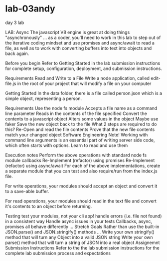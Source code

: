 # lab-03andy
day 3 lab

LAB: Async
The javascript V8 engine is great at doing things "asynchronously" ... as a coder, you'll need to work in this lab to step out of the iterative coding mindset and use promises and async/await to read a file, as well as to work with converting buffers into text into objects and back again.

Before you begin
Refer to Getting Started in the lab submission instructions for complete setup, configuration, deployment, and submission instructions.

Requirements
Read and Write to a File
Write a node application, called edit-file.js in the root of your project that will modify a file on your computer

Getting Started
In the data folder, there is a file called person.json which is a simple object, representing a person.

Requirements
Use the node fs module
Accepts a file name as a command line parameter
Reads in the contents of the file specified
Convert the contents to a javascript object
Alters some values in the object
Maybe use faker
Save the new object back to the file
What 2 steps are required to do this?
Re-Open and read the file contents
Prove that the new file contents match your changed object
Software Engineering Note! Working with command line arguments is an essential part of writing server side code, which often starts with options. Learn to read and use them

Execution notes
Perform the above operations with standard node fs module callbacks
Re-Implement (refactor) using promises
Re-Implement (refactor) using async/await
For each of the above implementations, create a separate module that you can test and also require/run from the index.js file.

For write operations, your modules should accept an object and convert it to a save-able buffer.

For read operations, your modules should read in the text file and convert it's contents to an object before returning.

Testing
test your modules, not your cli app!
handle errors (i.e. file not found) in a consistent way
Handle async issues in your tests
Callbacks, async, promises all behave differently ...
Stretch Goals
Rather than use the built-in JSON.parse() and JSON.stringify() methods ...
Write your own stringify() method that will turn any Object into a valid JSON string
Write your own parse() method that will turn a string of JSON into a real object
Assignemnt Submission Instructions
Refer to the the lab submission instructions for the complete lab submission process and expectations